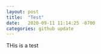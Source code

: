 ```yaml
---
layout: post
title:  "Test"
date:   2020-09-11 11:14:25 -0700
categories: github update
---
```


THis is a test

